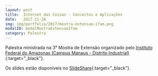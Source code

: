 ```yaml
---
layout: post
title:  Internet das Coisas - Conceitos e Aplicações
date:   2017-11-28
img: img/portfolio/2017/mostra-extensao-ifam.png
modalID: modalMostraExtensaoIfam
category: Palestra
---
```

Palestra ministrada na 3° Mostra de Extensão organizado pelo [Instituto Federal do Amazonas (Campus Manaus - Distrito Industrial)][ifam-distrito]{:target="_black"}. 

Os slides estão disponíveis no [SlideShare][slideshare-mostra-extensao]{:target="_black"}.


[ifam-distrito]: https://www.facebook.com/IFAMCMDI/?timeline_context_item_type=intro_card_work&timeline_context_item_source=100013930177281

[slideshare-mostra-extensao]: https://www.slideshare.net/orlewilson/internet-das-coisas-conceitos-e-aplicaes-83059304